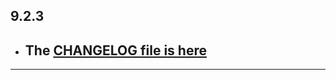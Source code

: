 ## 9.2.3

- ## The [CHANGELOG file is here](https://flutter-sound.canardoux.xyz/changelog.html)

-----------------------------------------------------------------------------------------------------------------------------------
